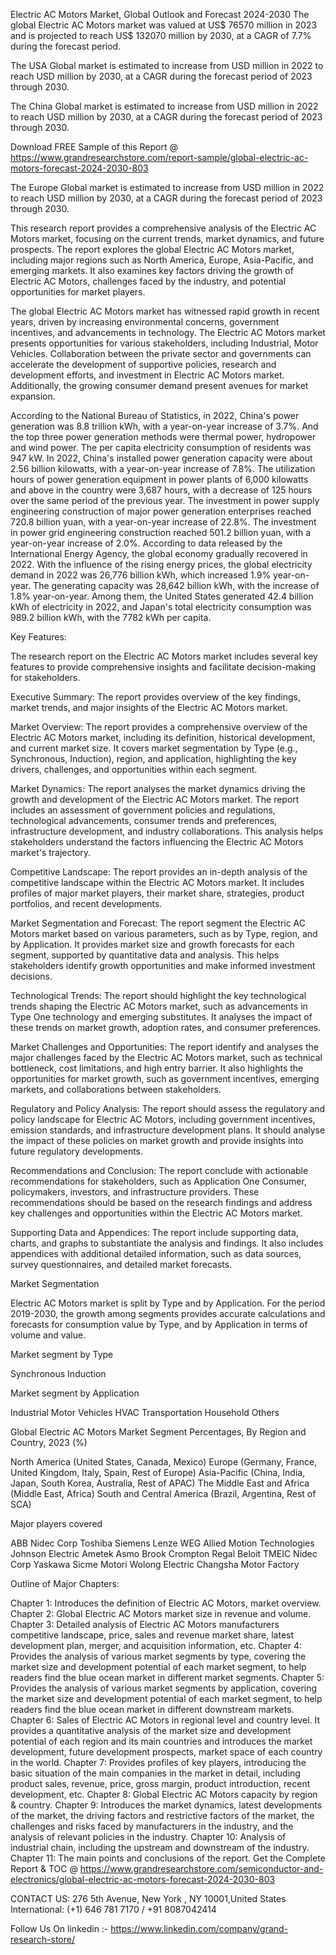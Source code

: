 Electric AC Motors Market, Global Outlook and Forecast 2024-2030
The global Electric AC Motors market was valued at US$ 76570 million in 2023 and is projected to reach US$ 132070 million by 2030, at a CAGR of 7.7% during the forecast period.

The USA Global market is estimated to increase from USD million in 2022 to reach USD million by 2030, at a CAGR during the forecast period of 2023 through 2030.

The China Global market is estimated to increase from USD million in 2022 to reach USD million by 2030, at a CAGR during the forecast period of 2023 through 2030.

Download FREE Sample of this Report @ https://www.grandresearchstore.com/report-sample/global-electric-ac-motors-forecast-2024-2030-803

The Europe Global market is estimated to increase from USD million in 2022 to reach USD million by 2030, at a CAGR during the forecast period of 2023 through 2030.

This research report provides a comprehensive analysis of the Electric AC Motors market, focusing on the current trends, market dynamics, and future prospects. The report explores the global Electric AC Motors market, including major regions such as North America, Europe, Asia-Pacific, and emerging markets. It also examines key factors driving the growth of Electric AC Motors, challenges faced by the industry, and potential opportunities for market players.

The global Electric AC Motors market has witnessed rapid growth in recent years, driven by increasing environmental concerns, government incentives, and advancements in technology. The Electric AC Motors market presents opportunities for various stakeholders, including Industrial, Motor Vehicles. Collaboration between the private sector and governments can accelerate the development of supportive policies, research and development efforts, and investment in Electric AC Motors market. Additionally, the growing consumer demand present avenues for market expansion.

According to the National Bureau of Statistics, in 2022, China's power generation was 8.8 trillion kWh, with a year-on-year increase of 3.7%. And the top three power generation methods were thermal power, hydropower and wind power. The per capita electricity consumption of residents was 947 kW. In 2022, China's installed power generation capacity were about 2.56 billion kilowatts, with a year-on-year increase of 7.8%. The utilization hours of power generation equipment in power plants of 6,000 kilowatts and above in the country were 3,687 hours, with a decrease of 125 hours over the same period of the previous year. The investment in power supply engineering construction of major power generation enterprises reached 720.8 billion yuan, with a year-on-year increase of 22.8%. The investment in power grid engineering construction reached 501.2 billion yuan, with a year-on-year increase of 2.0%. According to data released by the International Energy Agency, the global economy gradually recovered in 2022. With the influence of the rising energy prices, the global electricity demand in 2022 was 26,776 billion kWh, which increased 1.9% year-on-year. The generating capacity was 28,642 billion kWh, with the increase of 1.8% year-on-year. Among them, the United States generated 42.4 billion kWh of electricity in 2022, and Japan's total electricity consumption was 989.2 billion kWh, with the 7782 kWh per capita.

Key Features:

The research report on the Electric AC Motors market includes several key features to provide comprehensive insights and facilitate decision-making for stakeholders.

Executive Summary: The report provides overview of the key findings, market trends, and major insights of the Electric AC Motors market.

Market Overview: The report provides a comprehensive overview of the Electric AC Motors market, including its definition, historical development, and current market size. It covers market segmentation by Type (e.g., Synchronous, Induction), region, and application, highlighting the key drivers, challenges, and opportunities within each segment.

Market Dynamics: The report analyses the market dynamics driving the growth and development of the Electric AC Motors market. The report includes an assessment of government policies and regulations, technological advancements, consumer trends and preferences, infrastructure development, and industry collaborations. This analysis helps stakeholders understand the factors influencing the Electric AC Motors market's trajectory.

Competitive Landscape: The report provides an in-depth analysis of the competitive landscape within the Electric AC Motors market. It includes profiles of major market players, their market share, strategies, product portfolios, and recent developments.

Market Segmentation and Forecast: The report segment the Electric AC Motors market based on various parameters, such as by Type, region, and by Application. It provides market size and growth forecasts for each segment, supported by quantitative data and analysis. This helps stakeholders identify growth opportunities and make informed investment decisions.

Technological Trends: The report should highlight the key technological trends shaping the Electric AC Motors market, such as advancements in Type One technology and emerging substitutes. It analyses the impact of these trends on market growth, adoption rates, and consumer preferences.

Market Challenges and Opportunities: The report identify and analyses the major challenges faced by the Electric AC Motors market, such as technical bottleneck, cost limitations, and high entry barrier. It also highlights the opportunities for market growth, such as government incentives, emerging markets, and collaborations between stakeholders.

Regulatory and Policy Analysis: The report should assess the regulatory and policy landscape for Electric AC Motors, including government incentives, emission standards, and infrastructure development plans. It should analyse the impact of these policies on market growth and provide insights into future regulatory developments.

Recommendations and Conclusion: The report conclude with actionable recommendations for stakeholders, such as Application One Consumer, policymakers, investors, and infrastructure providers. These recommendations should be based on the research findings and address key challenges and opportunities within the Electric AC Motors market.

Supporting Data and Appendices: The report include supporting data, charts, and graphs to substantiate the analysis and findings. It also includes appendices with additional detailed information, such as data sources, survey questionnaires, and detailed market forecasts.

Market Segmentation

Electric AC Motors market is split by Type and by Application. For the period 2019-2030, the growth among segments provides accurate calculations and forecasts for consumption value by Type, and by Application in terms of volume and value.

Market segment by Type

Synchronous
Induction

Market segment by Application

Industrial
Motor Vehicles
HVAC
Transportation
Household
Others

Global Electric AC Motors Market Segment Percentages, By Region and Country, 2023 (%)

North America (United States, Canada, Mexico)
Europe (Germany, France, United Kingdom, Italy, Spain, Rest of Europe)
Asia-Pacific (China, India, Japan, South Korea, Australia, Rest of APAC)
The Middle East and Africa (Middle East, Africa)
South and Central America (Brazil, Argentina, Rest of SCA)

Major players covered

ABB
Nidec Corp
Toshiba
Siemens
Lenze
WEG
Allied Motion Technologies
Johnson Electric
Ametek
Asmo
Brook Crompton
Regal Beloit
TMEIC
Nidec Corp
Yaskawa
Sicme Motori
Wolong Electric
Changsha Motor Factory

Outline of Major Chapters:

Chapter 1: Introduces the definition of Electric AC Motors, market overview.
Chapter 2: Global Electric AC Motors market size in revenue and volume.
Chapter 3: Detailed analysis of Electric AC Motors manufacturers competitive landscape, price, sales and revenue market share, latest development plan, merger, and acquisition information, etc.
Chapter 4: Provides the analysis of various market segments by type, covering the market size and development potential of each market segment, to help readers find the blue ocean market in different market segments.
Chapter 5: Provides the analysis of various market segments by application, covering the market size and development potential of each market segment, to help readers find the blue ocean market in different downstream markets.
Chapter 6: Sales of Electric AC Motors in regional level and country level. It provides a quantitative analysis of the market size and development potential of each region and its main countries and introduces the market development, future development prospects, market space of each country in the world.
Chapter 7: Provides profiles of key players, introducing the basic situation of the main companies in the market in detail, including product sales, revenue, price, gross margin, product introduction, recent development, etc.
Chapter 8: Global Electric AC Motors capacity by region & country.
Chapter 9: Introduces the market dynamics, latest developments of the market, the driving factors and restrictive factors of the market, the challenges and risks faced by manufacturers in the industry, and the analysis of relevant policies in the industry.
Chapter 10: Analysis of industrial chain, including the upstream and downstream of the industry.
Chapter 11: The main points and conclusions of the report.
Get the Complete Report & TOC @ https://www.grandresearchstore.com/semiconductor-and-electronics/global-electric-ac-motors-forecast-2024-2030-803

CONTACT US:
276 5th Avenue, New York , NY 10001,United States
International: (+1) 646 781 7170 / +91 8087042414

Follow Us On linkedin :- https://www.linkedin.com/company/grand-research-store/

